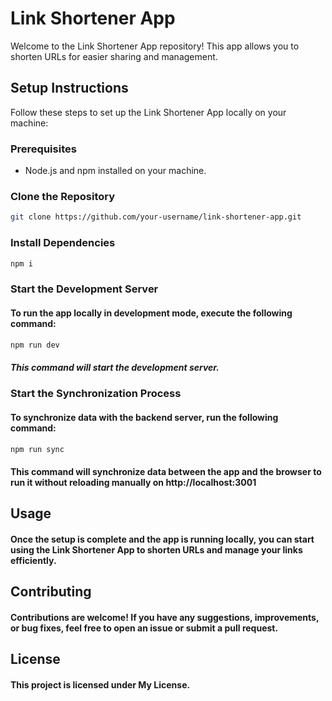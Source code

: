 # Link Shortener App

Welcome to the Link Shortener App repository! This app allows you to shorten URLs for easier sharing and management.

## Setup Instructions

Follow these steps to set up the Link Shortener App locally on your machine:

### Prerequisites

- Node.js and npm installed on your machine.

### Clone the Repository

```bash
git clone https://github.com/your-username/link-shortener-app.git
```

### Install Dependencies
```bash
npm i
```

### Start the Development Server
#### To run the app locally in development mode, execute the following command:

```bash
npm run dev
```
##### This command will start the development server.

### Start the Synchronization Process
#### To synchronize data with the backend server, run the following command:

```bash
npm run sync
```
#### This command will synchronize data between the app and the browser to run it without reloading manually on http://localhost:3001


## Usage
#### Once the setup is complete and the app is running locally, you can start using the Link Shortener App to shorten URLs and manage your links efficiently.

## Contributing
#### Contributions are welcome! If you have any suggestions, improvements, or bug fixes, feel free to open an issue or submit a pull request.

## License
#### This project is licensed under My License.

